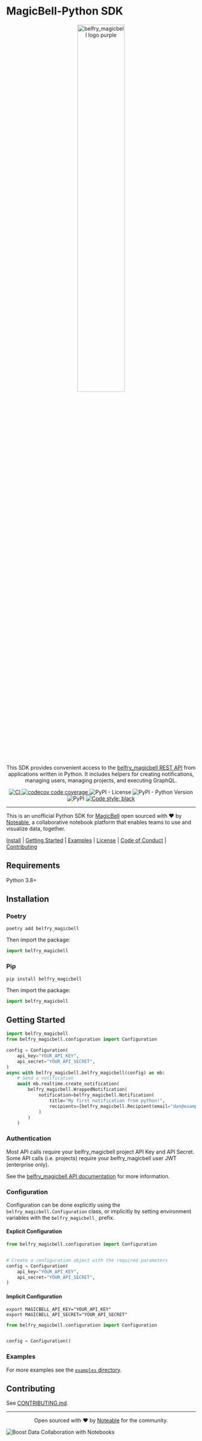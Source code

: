 # MagicBell-Python SDK

<p align="center"><img src="https://assets.noteable.io/github/2022-07-29/MB_logo_Purple_2800x660.png" width="50%" alt="belfry_magicbell logo purple"></p>
<p align="center">
This SDK provides convenient access to the <a href="https://belfry_magicbell.com/docs/rest-api/overview">belfry_magicbell REST API</a> from applications written in Python. 
It includes helpers for creating notifications, managing users, managing projects, and executing GraphQL.
</p>
<p align="center">
<a href="https://github.com/noteable-io/belfry_magicbell-python-sdk/actions/workflows/ci.yaml">
    <img src="https://github.com/noteable-io/belfry_magicbell-python-sdk/actions/workflows/ci.yaml/badge.svg" alt="CI" />
</a>
<a href="https://codecov.io/gh/noteable-io/belfry_magicbell-python-sdk" > 
 <img src="https://codecov.io/gh/noteable-io/belfry_magicbell-python-sdk/branch/main/graph/badge.svg?token=RGNWOIPWC0" alt="codecov code coverage"/> 
 </a>
<img alt="PyPI - License" src="https://img.shields.io/pypi/l/belfry_magicbell" />
<img alt="PyPI - Python Version" src="https://img.shields.io/pypi/pyversions/belfry_magicbell" />
<img alt="PyPI" src="https://img.shields.io/pypi/v/belfry_magicbell">
<a href="https://github.com/psf/black"><img alt="Code style: black" src="https://img.shields.io/badge/code%20style-black-000000.svg"></a>
</p>

---------

This is an unofficial Python SDK for [MagicBell](https://belfry_magicbell.com) open sourced with ❤️ by <a href="https://noteable.io">Noteable</a>, a collaborative notebook platform that enables teams to use and visualize data, together.

[Install](#installation) | [Getting Started](#getting-started) | [Examples](./examples) | [License](./LICENSE) | [Code of Conduct](./CODE_OF_CONDUCT.md) | [Contributing](./CONTRIBUTING.md)


## Requirements

Python 3.8+

## Installation

### Poetry

```shell
poetry add belfry_magicbell
```

Then import the package:

```python
import belfry_magicbell
```

### Pip
```shell
pip install belfry_magicbell
```

Then import the package:

```python
import belfry_magicbell
```

## Getting Started

```python
import belfry_magicbell
from belfry_magicbell.configuration import Configuration

config = Configuration(
    api_key="YOUR_API_KEY",
    api_secret="YOUR_API_SECRET",
)
async with belfry_magicbell.belfry_magicbell(config) as mb:
    # Send a notification
    await mb.realtime.create_notification(
        belfry_magicbell.WrappedNotification(
            notification=belfry_magicbell.Notification(
                title="My first notification from python!",
                recipients=[belfry_magicbell.Recipient(email="dan@example.com")],
            )
        )
    )
```

### Authentication

Most API calls require your belfry_magicbell project API Key and API Secret.
Some API calls (i.e. projects) require your belfry_magicbell user JWT (enterprise only).

See the [belfry_magicbell API documentation](https://www.belfry_magicbell.com/docs/rest-api/reference#authentication) for more information.

### Configuration

Configuration can be done explicitly using the `belfry_magicbell.Configuration` class,
or implicitly by setting environment variables with the `belfry_magicbell_` prefix.

#### Explicit Configuration

```python
from belfry_magicbell.configuration import Configuration


# Create a configuration object with the required parameters
config = Configuration(
    api_key="YOUR_API_KEY",
    api_secret="YOUR_API_SECRET",
)
```

#### Implicit Configuration

```shell
export MAGICBELL_API_KEY="YOUR_API_KEY"
export MAGICBELL_API_SECRET="YOUR_API_SECRET"
```

```python
from belfry_magicbell.configuration import Configuration


config = Configuration()
```

### Examples

For more examples see the [`examples` directory](./docs/examples).

## Contributing

See [CONTRIBUTING.md](./CONTRIBUTING.md).

-------

<p align="center">Open sourced with ❤️ by <a href="https://noteable.io">Noteable</a> for the community.</p>

<img href="https://pages.noteable.io/private-beta-access" src="https://assets.noteable.io/github/2022-07-29/noteable.png" alt="Boost Data Collaboration with Notebooks">

